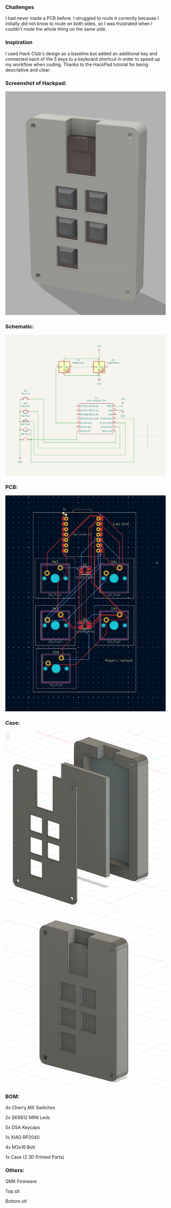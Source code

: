 ### Challenges
I had never made a PCB before. I struggled to route it correctly because I initially did not know to route on both sides, so I was frustrated when I couldn't route the whole thing on the same side. 

### Inspiration
I used Hack Club's design as a baseline but added an additional key and connected each of the 5 keys to a keyboard shortcut in order to speed up my workflow when coding. Thanks to the HackPad tutorial for being descriptive and clear.  




### Screenshot of Hackpad:
![Screenshot of Full Case](https://github.com/mjc180501/HackPad/raw/0a0b1549f767d4b2eb1df676ad5bd4f99fd0ef27/Images/Full.png)


### Schematic:
![Screenshot of Schematic](https://github.com/mjc180501/HackPad/raw/0a0b1549f767d4b2eb1df676ad5bd4f99fd0ef27/Images/Schematic.png)


### PCB:
![Screenshot of PCB](https://github.com/mjc180501/HackPad/raw/0a0b1549f767d4b2eb1df676ad5bd4f99fd0ef27/Images/PCB.png)

### Case:
![Screenshot of Expanded Case](https://github.com/mjc180501/HackPad/raw/0a0b1549f767d4b2eb1df676ad5bd4f99fd0ef27/Images/ExpandedCase.png)


![Screenshot of Full Case](https://github.com/mjc180501/HackPad/raw/0a0b1549f767d4b2eb1df676ad5bd4f99fd0ef27/Images/FullCase.png)



### BOM:
4x Cherry MX Switches

2x SK6812 MINI Leds

5x DSA Keycaps

1x XIAO RP2040

4x M3x16 Bolt

1x Case (2 3D Printed Parts)

### Others:

QMK Firmware 

Top.stl

Bottom.stl

